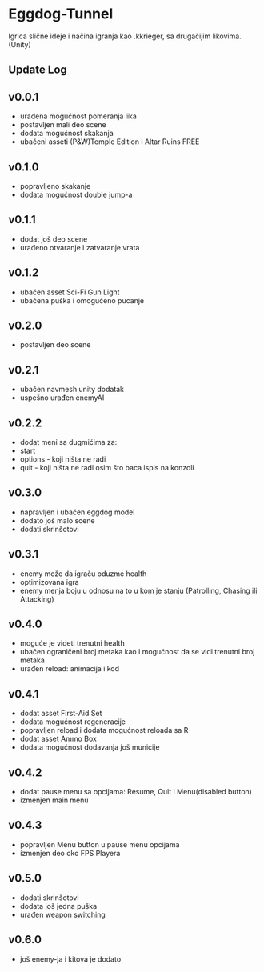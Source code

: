 # Eggdog-Tunnel
Igrica slične ideje i načina igranja kao .kkrieger, sa drugačijim likovima. (Unity)

Update Log
----------------------------------------------------------------

v0.0.1
----------------------------------------------------------------
- urađena mogućnost pomeranja lika
- postavljen mali deo scene
- dodata mogućnost skakanja
- ubačeni asseti (P&W)Temple Edition i Altar Ruins FREE

v0.1.0
----------------------------------------------------------------
- popravljeno skakanje
- dodata mogućnost double jump-a

v0.1.1
----------------------------------------------------------------
- dodat još deo scene
- urađeno otvaranje i zatvaranje vrata

v0.1.2
----------------------------------------------------------------
- ubačen asset Sci-Fi Gun Light
- ubačena puška i omogućeno pucanje

v0.2.0
----------------------------------------------------------------
- postavljen deo scene

v0.2.1
----------------------------------------------------------------
- ubačen navmesh unity dodatak
- uspešno urađen enemyAI

v0.2.2
----------------------------------------------------------------
- dodat meni sa dugmićima za: 
 - start
 - options - koji ništa ne radi
 - quit - koji ništa ne radi osim što baca ispis na konzoli

v0.3.0
----------------------------------------------------------------
- napravljen i ubačen eggdog model
- dodato još malo scene
- dodati skrinšotovi

v0.3.1
----------------------------------------------------------------
- enemy može da igraču oduzme health
- optimizovana igra
- enemy menja boju u odnosu na to u kom je stanju (Patrolling, Chasing ili Attacking)

v0.4.0
----------------------------------------------------------------
- moguće je videti trenutni health 
- ubačen ograničeni broj metaka kao i mogućnost da se vidi trenutni broj metaka
- urađen reload: animacija i kod

v0.4.1
----------------------------------------------------------------
- dodat asset First-Aid Set
- dodata mogućnost regeneracije
- popravljen reload i dodata mogućnost reloada sa R
- dodat asset Ammo Box
- dodata mogućnost dodavanja još municije

v0.4.2
----------------------------------------------------------------
- dodat pause menu sa opcijama: Resume, Quit i Menu(disabled button)
- izmenjen main menu

v0.4.3
----------------------------------------------------------------
- popravljen Menu button u pause menu opcijama
- izmenjen deo oko FPS Playera

v0.5.0
----------------------------------------------------------------
- dodati skrinšotovi
- dodata još jedna puška
- urađen weapon switching

v0.6.0
----------------------------------------------------------------
- još enemy-ja i kitova je dodato
